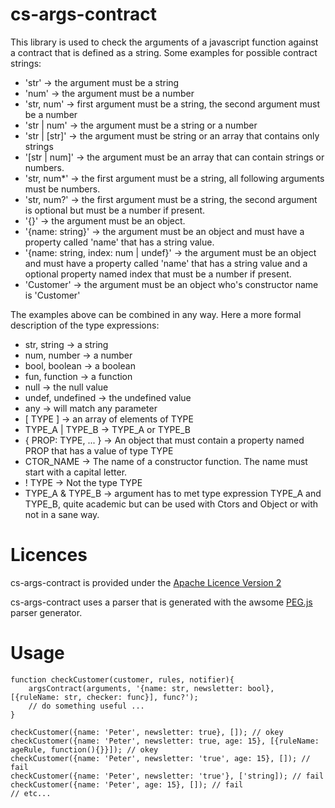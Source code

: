 cs-args-contract
================

This library is used to check the arguments of a javascript function against a contract that is defined as a string.
Some examples for possible contract strings:
* 'str' -> the argument must be a string
* 'num' -> the argument must be a number
* 'str, num' -> first argument must be a string, the second argument must be a number
* 'str | num' -> the argument must be a string or a number
* 'str | \[str\]' -> the argument must be string or an array that contains only strings
* '\[str | num\]' -> the argument must be an array that can contain strings or numbers.
* 'str, num*' -> the first argument must be a string, all following arguments must be numbers.
* 'str, num?' -> the first argument must be a string, the second argument is optional but must be a number if present.
* '{}' -> the argument must be an object.
* '{name: string}' -> the argument must be an object and must have a property called 'name' that has a string value.
* '{name: string, index: num | undef}' -> the argument must be an object and must have a property called 'name' that
 has a string value and a optional property named index that must be a number if present.
* 'Customer' -> the argument must be an object who's constructor name is 'Customer'

The examples above can be combined in any way.
Here a more formal description of the type expressions:
* str, string -> a string
* num, number -> a number
* bool, boolean -> a boolean
* fun, function -> a function
* null -> the null value
* undef, undefined -> the undefined value
* any -> will match any parameter
* \[ TYPE \] -> an array of elements of TYPE
* TYPE_A | TYPE_B -> TYPE_A or TYPE_B
* { PROP: TYPE, ... } -> An object that must contain a property named PROP that has a value of type TYPE
* CTOR_NAME -> The name of a constructor function. The name must start with a capital letter.
* ! TYPE -> Not the type TYPE
* TYPE_A & TYPE_B -> argument has to met type expression TYPE_A and TYPE_B,
quite academic but can be used with Ctors and Object or with not in a sane way.



# Licences #
cs-args-contract is provided under the [Apache Licence Version 2](https://github.com/okrammer/cs-args-contract/blob/master/LICENSE.txt)

cs-args-contract uses a parser that is generated with the awsome [PEG.js](http://pegjs.majda.cz/) parser generator.

# Usage #


    function checkCustomer(customer, rules, notifier){
        argsContract(arguments, '{name: str, newsletter: bool}, [{ruleName: str, checker: func}], func?');
        // do something useful ...
    }

    checkCustomer({name: 'Peter', newsletter: true}, []); // okey
    checkCustomer({name: 'Peter', newsletter: true, age: 15}, [{ruleName: ageRule, function(){}}]); // okey
    checkCustomer({name: 'Peter', newsletter: 'true', age: 15}, []); // fail
    checkCustomer({name: 'Peter', newsletter: 'true'}, ['string]); // fail
    checkCustomer({name: 'Peter', age: 15}, []); // fail
    // etc...